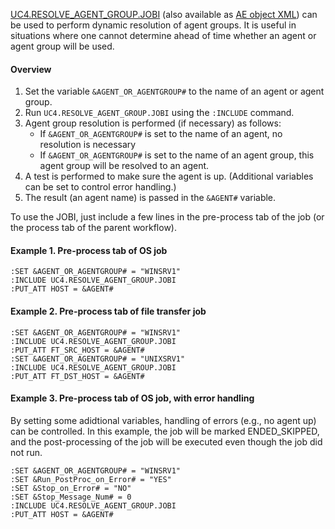 [UC4.RESOLVE_AGENT_GROUP.JOBI](https://github.com/michael-lowry/automation_engine/blob/master/UC4.RESOLVE_AGENT_GROUP.JOBI) (also available as [AE object XML](https://github.com/michael-lowry/automation_engine/blob/master/UC4.RESOLVE_AGENT_GROUP.JOBI.xml)) can be used to perform dynamic resolution of agent groups. It is useful in situations where one cannot determine ahead of time whether an agent or agent group will be used. 

#### Overview ####
1. Set the variable `&AGENT_OR_AGENTGROUP#` to the name of an agent or agent group.
2. Run `UC4.RESOLVE_AGENT_GROUP.JOBI` using the `:INCLUDE` command.
3. Agent group resolution is performed (if necessary) as follows:
   * If `&AGENT_OR_AGENTGROUP#` is set to the name of an agent, no resolution is necessary
   * If `&AGENT_OR_AGENTGROUP#` is set to the name of an agent group, this agent group will be resolved to an agent.
 5. A test is performed to make sure the agent is up. (Additional variables can be set to control error handling.)
 6. The result (an agent name) is passed in the `&AGENT#` variable.

To use the JOBI, just include a few lines in the pre-process tab of the job (or the process tab of the parent workflow).

#### Example 1. Pre-process tab of OS job ####
~~~~
:SET &AGENT_OR_AGENTGROUP# = "WINSRV1"
:INCLUDE UC4.RESOLVE_AGENT_GROUP.JOBI
:PUT_ATT HOST = &AGENT#
~~~~

#### Example 2. Pre-process tab of file transfer job ####
~~~~
:SET &AGENT_OR_AGENTGROUP# = "WINSRV1"
:INCLUDE UC4.RESOLVE_AGENT_GROUP.JOBI
:PUT_ATT FT_SRC_HOST = &AGENT#
:SET &AGENT_OR_AGENTGROUP# = "UNIXSRV1"
:INCLUDE UC4.RESOLVE_AGENT_GROUP.JOBI
:PUT_ATT FT_DST_HOST = &AGENT#
~~~~

#### Example 3. Pre-process tab of OS job, with error handling ####
By setting some adidtional variables, handling of errors (e.g., no agent up) can be controlled. In this example, the job will be marked ENDED_SKIPPED, and the post-processing of the job will be executed even though the job did not run.
~~~~
:SET &AGENT_OR_AGENTGROUP# = "WINSRV1"
:SET &Run_PostProc_on_Error# = "YES"
:SET &Stop_on_Error# = "NO"
:SET &Stop_Message_Num# = 0
:INCLUDE UC4.RESOLVE_AGENT_GROUP.JOBI
:PUT_ATT HOST = &AGENT#
~~~~
